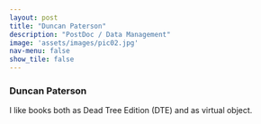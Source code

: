 ```yaml
---
layout: post
title: "Duncan Paterson"
description: "PostDoc / Data Management"
image: 'assets/images/pic02.jpg'
nav-menu: false
show_tile: false
---
```


### Duncan Paterson
I like books both as Dead Tree Edition (DTE) and as virtual object.
